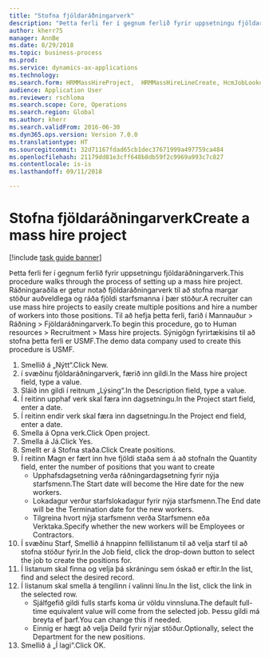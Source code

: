 ```yaml
--- 
title: "Stofna fjöldaráðningarverk"
description: "Þetta ferli fer í gegnum ferlið fyrir uppsetningu fjöldaráðningarverk."
author: kherr75
manager: AnnBe
ms.date: 8/29/2018
ms.topic: business-process
ms.prod: 
ms.service: dynamics-ax-applications
ms.technology: 
ms.search.form: HRMMassHireProject,  HRMMassHireLineCreate, HcmJobLookup
audience: Application User
ms.reviewer: rschloma
ms.search.scope: Core, Operations
ms.search.region: Global
ms.author: kherr
ms.search.validFrom: 2016-06-30
ms.dyn365.ops.version: Version 7.0.0
ms.translationtype: HT
ms.sourcegitcommit: 32d71167fdad65cb1dec37671999a497759ca484
ms.openlocfilehash: 21179dd81e3cff648b8db59f2c9969a993c7c827
ms.contentlocale: is-is
ms.lasthandoff: 09/11/2018

---
```

# <a name="create-a-mass-hire-project"></a><span data-ttu-id="cb377-103">Stofna fjöldaráðningarverk</span><span class="sxs-lookup"><span data-stu-id="cb377-103">Create a mass hire project</span></span>

[!include [task guide banner](../../includes/task-guide-banner.md)]

<span data-ttu-id="cb377-104">Þetta ferli fer í gegnum ferlið fyrir uppsetningu fjöldaráðningarverk.</span><span class="sxs-lookup"><span data-stu-id="cb377-104">This procedure walks through the process of setting up a mass hire project.</span></span> <span data-ttu-id="cb377-105">Ráðningaraðila er getur notað fjöldaráðningarverk til að stofna margar stöður auðveldlega og ráða fjöldi starfsmanna í þær stöður.</span><span class="sxs-lookup"><span data-stu-id="cb377-105">A recruiter can use mass hire projects to easily create multiple positions and hire a number of workers into those positions.</span></span> <span data-ttu-id="cb377-106">Til að hefja þetta ferli, farið í Mannauður > Ráðning > Fjöldaráðningarverk.</span><span class="sxs-lookup"><span data-stu-id="cb377-106">To begin this procedure, go to Human resources > Recruitment > Mass hire projects.</span></span> <span data-ttu-id="cb377-107">Sýnigögn fyrirtækisins til að stofna þetta ferli er USMF.</span><span class="sxs-lookup"><span data-stu-id="cb377-107">The demo data company used to create this procedure is USMF.</span></span>

1. <span data-ttu-id="cb377-108">Smellið á „Nýtt“.</span><span class="sxs-lookup"><span data-stu-id="cb377-108">Click New.</span></span>
2. <span data-ttu-id="cb377-109">í svæðinu fjöldaráðningarverk, færið inn gildi.</span><span class="sxs-lookup"><span data-stu-id="cb377-109">In the Mass hire project field, type a value.</span></span>
3. <span data-ttu-id="cb377-110">Sláið inn gildi í reitnum „Lýsing“.</span><span class="sxs-lookup"><span data-stu-id="cb377-110">In the Description field, type a value.</span></span>
4. <span data-ttu-id="cb377-111">Í reitinn upphaf verk skal færa inn dagsetningu.</span><span class="sxs-lookup"><span data-stu-id="cb377-111">In the Project start field, enter a date.</span></span>
5. <span data-ttu-id="cb377-112">Í reitinn endir verk skal færa inn dagsetningu.</span><span class="sxs-lookup"><span data-stu-id="cb377-112">In the Project end field, enter a date.</span></span>
6. <span data-ttu-id="cb377-113">Smella á Opna verk.</span><span class="sxs-lookup"><span data-stu-id="cb377-113">Click Open project.</span></span>
7. <span data-ttu-id="cb377-114">Smella á Já.</span><span class="sxs-lookup"><span data-stu-id="cb377-114">Click Yes.</span></span>
8. <span data-ttu-id="cb377-115">Smellt er á Stofna staða.</span><span class="sxs-lookup"><span data-stu-id="cb377-115">Click Create positions.</span></span>
9. <span data-ttu-id="cb377-116">Í reitinn Magn er fært inn hve fjöldi staða sem á að stofna</span><span class="sxs-lookup"><span data-stu-id="cb377-116">In the Quantity field, enter the number of positions that you want to create</span></span>
    * <span data-ttu-id="cb377-117">Upphafsdagsetning verða ráðningardagsetning fyrir nýja starfsmenn.</span><span class="sxs-lookup"><span data-stu-id="cb377-117">The Start date will become the Hire date for the new workers.</span></span>  
    * <span data-ttu-id="cb377-118">Lokadagur verður starfslokadagur fyrir nýja starfsmenn.</span><span class="sxs-lookup"><span data-stu-id="cb377-118">The End date will be the Termination date for the new workers.</span></span>  
    * <span data-ttu-id="cb377-119">Tilgreina hvort nýja starfsmenn verða Starfsmenn eða Verktaka.</span><span class="sxs-lookup"><span data-stu-id="cb377-119">Specify whether the new workers will be Employees or Contractors.</span></span>  
10. <span data-ttu-id="cb377-120">Í svæðinu Starf, Smellið á hnappinn fellilistanum til að velja starf til að stofna stöður fyrir.</span><span class="sxs-lookup"><span data-stu-id="cb377-120">In the Job field, click the drop-down button to select the job to create the positions for.</span></span>
11. <span data-ttu-id="cb377-121">Í listanum skal finna og velja þá skráningu sem óskað er eftir.</span><span class="sxs-lookup"><span data-stu-id="cb377-121">In the list, find and select the desired record.</span></span>
12. <span data-ttu-id="cb377-122">Í listanum skal smella á tengilinn í valinni línu.</span><span class="sxs-lookup"><span data-stu-id="cb377-122">In the list, click the link in the selected row.</span></span>
    * <span data-ttu-id="cb377-123">Sjálfgefið gildi fulls starfs koma úr völdu vinnsluna.</span><span class="sxs-lookup"><span data-stu-id="cb377-123">The default full-time equivalent value will come from the selected job.</span></span> <span data-ttu-id="cb377-124">Þessu gildi má breyta ef þarf.</span><span class="sxs-lookup"><span data-stu-id="cb377-124">You can change this if needed.</span></span>  
    * <span data-ttu-id="cb377-125">Einnig er hægt að velja Deild fyrir nýjar stöður.</span><span class="sxs-lookup"><span data-stu-id="cb377-125">Optionally, select the Department for the new positions.</span></span>  
13. <span data-ttu-id="cb377-126">Smellið á „Í lagi“.</span><span class="sxs-lookup"><span data-stu-id="cb377-126">Click OK.</span></span>


